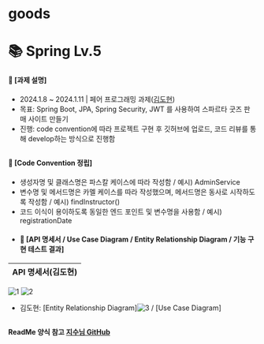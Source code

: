 # goods
####
# 📚 Spring Lv.5
#### 📌 [과제 설명]
- 2024.1.8 ~ 2024.1.11 | 페어 프로그래밍 과제([김도현](https://github.com/DoKkangs))
- 목표: Spring Boot, JPA, Spring Security, JWT 를 사용하여 스파르타 굿즈 판매 사이트 만들기
- 진행: code convention에 따라 프로젝트 구현 후 깃허브에 업로드, 코드 리뷰를 통해 develop하는 방식으로 진행함
##
#### 📌 [Code Convention 정립]
- 생성자명 및 클래스명은 파스칼 케이스에 따라 작성함 / 예시) AdminService
- 변수명 및 메서드명은 카멜 케이스를 따라 작성했으며, 메서드명은 동사로 시작하도록 작성함 / 예시) findInstructor()
- 코드 이식이 용이하도록 동일한 엔드 포인트 및 변수명을 사용함 / 예시) registrationDate
- #### 📌 [API 명세서 / Use Case Diagram / Entity Relationship Diagram / 기능 구현 테스트 결과]
|API 명세서(김도현)|
|:---:|
![1](https://github.com/DoKkangs/goods/assets/88784852/4f3a507d-e1a7-47b6-977d-4ae049517000)
![2](https://github.com/DoKkangs/goods/assets/88784852/1b2be640-e3cd-42de-88da-658ba66329c4)
- 김도현: [Entity Relationship Diagram]![3](https://github.com/DoKkangs/goods/assets/88784852/8e5e079d-bc83-4777-84ea-e7475071a02e) / [Use Case Diagram]
##
#### ReadMe 양식 참고 [지수님 GitHub](https://github.com/jisulee-shsf/spring-hanghae99-assignment-level2)
